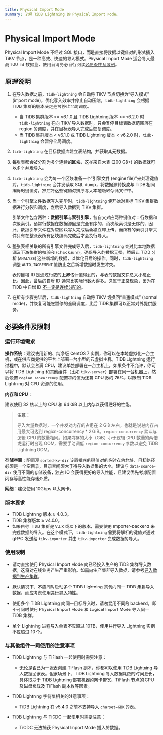 ```yaml
---
title: Physical Import Mode
summary: 了解 TiDB Lightning 的 Physical Import Mode。
---
```


# Physical Import Mode

Physical Import Mode 不经过 SQL 接口，而是直接将数据以键值对的形式插入 TiKV 节点，是一种高效、快速的导入模式。Physical Import Mode 适合导入最高 100 TB 数据量，使用前请务必自行阅读[必要条件及限制](/tidb-lightning/tidb-lightning-physical-import-mode.md#必要条件及限制)。

## 原理说明

1. 在导入数据之前，`tidb-lightning` 会自动将 TiKV 节点切换为“导入模式” (import mode)，优化写入效率并停止自动压缩。`tidb-lightning` 会根据 TiDB 集群的版本决定是否停止全局调度。

    - 当 TiDB 集群版本 >= v6.1.0 且 TiDB Lightning 版本 >= v6.2.0 时，`tidb-lightning` 在向 TiKV 导入数据时，只会暂停目标表数据范围所在 region 的调度，并在目标表导入完成后恢复调度。
    - 当 TiDB 集群版本 < v6.1.0 或 TiDB Lightning 版本 < v6.2.0 时，`tidb-lightning` 会暂停全局调度。

2. `tidb-lightning` 在目标数据库建立表结构，并获取其元数据。

3. 每张表都会被分割为多个连续的**区块**，这样来自大表 (200 GB+) 的数据就可以多个并发导入。

4. `tidb-lightning` 会为每一个区块准备一个“引擎文件 (engine file)”来处理键值对。`tidb-lightning` 会并发读取 SQL dump，将数据源转换成与 TiDB 相同编码的键值对，然后将这些键值对排序写入本地临时存储文件中。

5. 当一个引擎文件数据写入完毕时，`tidb-lightning` 便开始对目标 TiKV 集群数据进行分裂和调度，然后导入数据到 TiKV 集群。

    引擎文件包含两种：**数据引擎**与**索引引擎**，各自又对应两种键值对：行数据和次级索引。通常行数据在数据源里是完全有序的，而次级索引是无序的。因此，数据引擎文件在对应区块写入完成后会被立即上传，而所有的索引引擎文件只有在整张表所有区块编码完成后才会执行导入。

6. 整张表相关联的所有引擎文件完成导入后，`tidb-lightning` 会对比本地数据源及下游集群的校验和 (checksum)，确保导入的数据无损，然后让 TiDB 分析 (`ANALYZE`) 这些新增的数据，以优化日后的操作。同时，`tidb-lightning` 调整 `AUTO_INCREMENT` 值防止之后新增数据时发生冲突。

    表的自增 ID 是通过行数的**上界**估计值得到的，与表的数据文件总大小成正比。因此，最后的自增 ID 通常比实际行数大得多。这属于正常现象，因为在 TiDB 中自增 ID [不一定是连续分配的](/mysql-compatibility.md#自增-id)。

7. 在所有步骤完毕后，`tidb-lightning` 自动将 TiKV 切换回“普通模式” (normal mode)，并恢复可能被暂停的全局调度，此后 TiDB 集群可以正常对外提供服务。

## 必要条件及限制

### 运行环境需求

**操作系统**：建议使用新的、纯净版 CentOS 7 实例，你可以在本地虚拟化一台主机，或在供应商提供的平台上部署一台小型的云虚拟主机。TiDB Lightning 运行过程中，默认会占满 CPU，建议单独部署在一台主机上。如果条件不允许，你可以将 TiDB Lightning 和其他组件（比如 `tikv-server`）部署在同一台机器上，然后设置 `region-concurrency` 配置项的值为逻辑 CPU 数的 75%，以限制 TiDB Lightning 对 CPU 资源的使用。

**内存和 CPU**：

建议使用 32 核以上的 CPU 和 64 GiB 以上内存以获得更好的性能。

> **注意：**
>
> 导入大量数据时，一个并发对内存的占用在 2 GiB 左右，也就是说总内存占用最大可达到 region-concurrency * 2 GiB。`region-concurrency` 默认与逻辑 CPU 的数量相同。如果内存的大小（GiB）小于逻辑 CPU 数量的两倍或运行时出现 OOM，需要手动调低 `region-concurrency` 参数以避免 TiDB Lightning OOM。

**存储空间**：配置项 `sorted-kv-dir` 设置排序的键值对的临时存放地址，目标路径必须是一个空目录，目录空间须大于待导入数据集的大小。建议与 `data-source-dir` 使用不同的存储设备，独占 IO 会获得更好的导入性能，且建议优先考虑配置闪存等高性能存储介质。

**网络**：建议使用 10Gbps 以太网卡。

### 版本要求

- TiDB Lightning 版本 ≥ 4.0.3。
- TiDB 集群版本 ≥ v4.0.0。
- 如果目标 TiDB 集群是 v3.x 或以下的版本，需要使用 Importer-backend 来完成数据的导入。在这个模式下，`tidb-lightning` 需要将解析的键值对通过 gRPC 发送给 `tikv-importer` 并由 `tikv-importer` 完成数据的导入。

### 使用限制

- 请勿直接使用 Physical Import Mode 向已经投入生产的 TiDB 集群导入数据，这将对在线业务产生严重影响。如需向生产集群导入数据，请参考[导入数据到生产集群](/tidb-lightning/tidb-lightning-physical-import-mode-usage.md#导入数据到生产集群)。

- 默认情况下，不应同时启动多个 TiDB Lightning 实例向同一 TiDB 集群导入数据，而应考虑使用[并行导入](/tidb-lightning/tidb-lightning-distributed-import.md)特性。

- 使用多个 TiDB Lightning 向同一目标导入时，请勿混用不同的 backend，即不可同时使用 Physical Import Mode 和 Logical Import Mode 导入同一 TiDB 集群。

- 单个 Lightning 进程导入单表不应超过 10TB，使用并行导入 Lightning 实例不应超过 10 个。

### 与其他组件一同使用的注意事项

- TiDB Lightning 与 TiFlash 一起使用时需要注意：

    - 无论是否已为一张表创建 TiFlash 副本，你都可以使用 TiDB Lightning 导入数据至该表。但该场景下，TiDB Lightning 导入数据耗费的时间更长，具体取决于 TiDB Lightning 部署机器的网卡带宽、TiFlash 节点的 CPU 及磁盘负载及 TiFlash 副本数等因素。

- TiDB Lightning 字符集相关的注意事项：

    - TiDB Lightning 在 v5.4.0 之前不支持导入 `charset=GBK` 的表。

- TiDB Lightning 与 TiCDC 一起使用时需要注意：

    - TiCDC 无法捕获 Physical Import Mode 插入的数据。